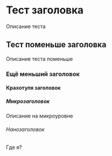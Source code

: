 # Тест заголовка
Описание теста
## Тест поменьше заголовка
Описание теста поменьше
### Ещё меньший заголовок
#### Крахотуля заголовок
##### Микрозаголовок
Описание на микроуровне
###### Нанозаголовок
Где я?